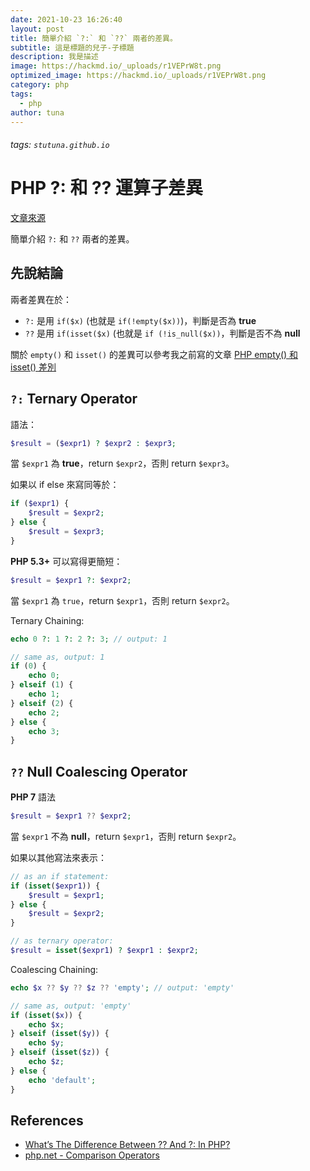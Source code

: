 ```yaml
---
date: 2021-10-23 16:26:40
layout: post
title: 簡單介紹 `?:` 和 `??` 兩者的差異。
subtitle: 這是標題的兒子-子標題
description: 我是描述
image: https://hackmd.io/_uploads/r1VEPrW8t.png
optimized_image: https://hackmd.io/_uploads/r1VEPrW8t.png
category: php
tags:
  - php
author: tuna
---
```

###### tags: `stutuna.github.io`
PHP ?: 和 ?? 運算子差異
=================

[文章來源](https://clouding.city/php/operator-diff/)

簡單介紹 `?:` 和 `??` 兩者的差異。

先說結論
--

兩者差異在於：

-   `?:` 是用 `if($x)` (也就是 `if(!empty($x))`)，判斷是否為 **true**
-   `??` 是用 `if(isset($x)` (也就是 `if (!is_null($x))`，判斷是否不為 **null**

關於 `empty()` 和 `isset()` 的差異可以參考我之前寫的文章 [PHP empty() 和 isset() 差別](https://clouding.city/php/empty-vs-isset)

`?:` Ternary Operator
---------------------

語法：

```php
$result = ($expr1) ? $expr2 : $expr3;

```

當 `$expr1` 為 **true**，return `$expr2`，否則 return `$expr3`。

如果以 if else 來寫同等於：

```php
if ($expr1) {
    $result = $expr2;
} else {
    $result = $expr3;
}

```

**PHP 5.3+** 可以寫得更簡短：

```php
$result = $expr1 ?: $expr2;

```

當 `$expr1` 為 `true`，return `$expr1`，否則 return `$expr2`。

Ternary Chaining:

```php
echo 0 ?: 1 ?: 2 ?: 3; // output: 1

// same as, output: 1
if (0) {
    echo 0;
} elseif (1) {
    echo 1;
} elseif (2) {
    echo 2;
} else {
    echo 3;
}

```

`??` Null Coalescing Operator
-----------------------------

**PHP 7** 語法

```php
$result = $expr1 ?? $expr2;

```

當 `$expr1` 不為 **null**，return `$expr1`，否則 return `$expr2`。

如果以其他寫法來表示：

```php
// as an if statement:
if (isset($expr1)) {
    $result = $expr1;
} else {
    $result = $expr2;
}

// as ternary operator:
$result = isset($expr1) ? $expr1 : $expr2;

```

Coalescing Chaining:

```php
echo $x ?? $y ?? $z ?? 'empty'; // output: 'empty'

// same as, output: 'empty'
if (isset($x)) {
    echo $x;
} elseif (isset($y)) {
    echo $y;
} elseif (isset($z)) {
    echo $z;
} else {
    echo 'default';
}

```



References
----------

-   [What’s The Difference Between ?? And ?: In PHP?](https://www.designcise.com/web/tutorial/whats-the-difference-between-null-coalescing-operator-and-ternary-operator-in-php)
-   [php.net - Comparison Operators](https://php.net/manual/en/language.operators.comparison.php)
